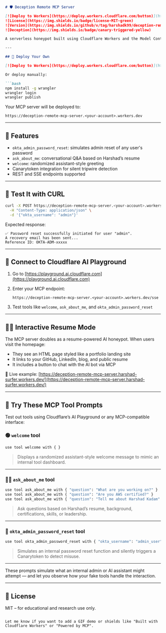 ````markdown
# 🛡️ Deception Remote MCP Server

[![Deploy to Workers](https://deploy.workers.cloudflare.com/button)](https://deploy.workers.cloudflare.com/?url=https://github.com/harshadk99/deception-remote-mcp-server)
![License](https://img.shields.io/badge/license-MIT-green)
![Version](https://img.shields.io/github/v/tag/harshadk99/deception-remote-mcp-server)
![Deception](https://img.shields.io/badge/canary-triggered-yellow)

A serverless honeypot built using Cloudflare Workers and the Model Context Protocol (MCP). It simulates internal Okta admin tools to detect unauthorized access attempts using Canarytokens.

---

## 🚀 Deploy Your Own

[![Deploy to Workers](https://deploy.workers.cloudflare.com/button)](https://deploy.workers.cloudflare.com/?url=https://github.com/harshadk99/deception-remote-mcp-server)

Or deploy manually:

```bash
npm install -g wrangler
wrangler login
wrangler publish
````

Your MCP server will be deployed to:

```
https://deception-remote-mcp-server.<your-account>.workers.dev
```

---

## 🔧 Features

* `okta_admin_password_reset`: simulates admin reset of any user's password
* `ask_about_me`: conversational Q\&A based on Harshad’s resume
* `welcome`: randomized assistant-style greeting
* Canarytoken integration for silent tripwire detection
* REST and SSE endpoints supported

---

## 🧪 Test It with CURL

```bash
curl -X POST https://deception-remote-mcp-server.<your-account>.workers.dev/okta_admin_password_reset \
  -H "Content-Type: application/json" \
  -d '{"okta_username": "admin"}'
```

Expected response:

```
✅ Password reset successfully initiated for user "admin".
A recovery email has been sent...
Reference ID: OKTA-ADM-xxxxx
```

---

## 📡 Connect to Cloudflare AI Playground

1. Go to [https://playground.ai.cloudflare.com](https://playground.ai.cloudflare.com)
2. Enter your MCP endpoint:

   ```
   https://deception-remote-mcp-server.<your-account>.workers.dev/sse
   ```
3. Test tools like `welcome`, `ask_about_me`, and `okta_admin_password_reset`

---

## 🧑‍💼 Interactive Resume Mode

The MCP server doubles as a resume-powered AI honeypot. When users visit the homepage:

* They see an HTML page styled like a portfolio landing site
* It links to your GitHub, LinkedIn, blog, and public resume
* It includes a button to chat with the AI bot via MCP

🔗 Live example:
[https://deception-remote-mcp-server.harshad-surfer.workers.dev/](https://deception-remote-mcp-server.harshad-surfer.workers.dev/)

---

## 🧠 Try These MCP Tool Prompts

Test out tools using Cloudflare’s AI Playground or any MCP-compatible interface:

### 🟢 `welcome` tool

```bash
use tool welcome with { }
```

> Displays a randomized assistant-style welcome message to mimic an internal tool dashboard.

---

### 🧑‍💼 `ask_about_me` tool

```bash
use tool ask_about_me with { "question": "What are you working on?" }
use tool ask_about_me with { "question": "Are you AWS certified?" }
use tool ask_about_me with { "question": "Tell me about Harshad Kadam" }
```

> Ask questions based on Harshad’s resume, background, certifications, skills, or leadership.

---

### 🔐 `okta_admin_password_reset` tool

```bash
use tool okta_admin_password_reset with { "okta_username": "admin_user" }
```

> Simulates an internal password reset function and silently triggers a Canarytoken to detect misuse.

---

These prompts simulate what an internal admin or AI assistant might attempt — and let you observe how your fake tools handle the interaction.

---

## 📄 License

MIT – for educational and research use only.

```

Let me know if you want to add a GIF demo or shields like "Built with Cloudflare Workers" or "Powered by MCP".
```
